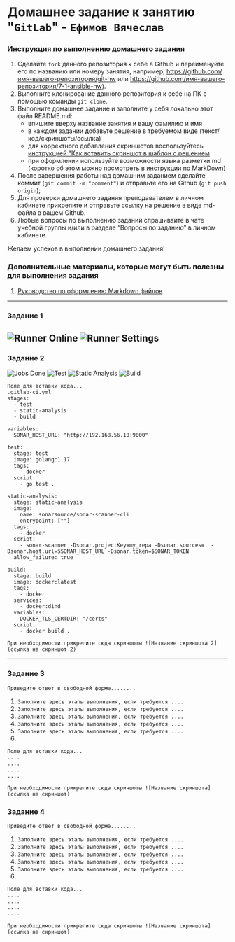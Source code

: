# Домашнее задание к занятию "`GitLab`" - `Ефимов Вячеслав`


### Инструкция по выполнению домашнего задания

   1. Сделайте `fork` данного репозитория к себе в Github и переименуйте его по названию или номеру занятия, например, https://github.com/имя-вашего-репозитория/git-hw или  https://github.com/имя-вашего-репозитория/7-1-ansible-hw).
   2. Выполните клонирование данного репозитория к себе на ПК с помощью команды `git clone`.
   3. Выполните домашнее задание и заполните у себя локально этот файл README.md:
      - впишите вверху название занятия и вашу фамилию и имя
      - в каждом задании добавьте решение в требуемом виде (текст/код/скриншоты/ссылка)
      - для корректного добавления скриншотов воспользуйтесь [инструкцией "Как вставить скриншот в шаблон с решением](https://github.com/netology-code/sys-pattern-homework/blob/main/screen-instruction.md)
      - при оформлении используйте возможности языка разметки md (коротко об этом можно посмотреть в [инструкции  по MarkDown](https://github.com/netology-code/sys-pattern-homework/blob/main/md-instruction.md))
   4. После завершения работы над домашним заданием сделайте коммит (`git commit -m "comment"`) и отправьте его на Github (`git push origin`);
   5. Для проверки домашнего задания преподавателем в личном кабинете прикрепите и отправьте ссылку на решение в виде md-файла в вашем Github.
   6. Любые вопросы по выполнению заданий спрашивайте в чате учебной группы и/или в разделе “Вопросы по заданию” в личном кабинете.
   
Желаем успехов в выполнении домашнего задания!
   
### Дополнительные материалы, которые могут быть полезны для выполнения задания

1. [Руководство по оформлению Markdown файлов](https://gist.github.com/Jekins/2bf2d0638163f1294637#Code)

---

### Задание 1

![Runner Online](https://github.com/IthnHuitn/GitLab-HW/blob/main/RunnerOnline.png) 
![Runner Settings](https://github.com/IthnHuitn/GitLab-HW/blob/main/RunnerSettings.png)
---

### Задание 2

![Jobs Done](https://github.com/IthnHuitn/GitLab-HW/blob/main/jobs_succesfull.png) 
![Test](https://github.com/IthnHuitn/GitLab-HW/blob/main/2test.png)
![Static Analysis](https://github.com/IthnHuitn/GitLab-HW/blob/main/2static-analysis.png) 
![Build](https://github.com/IthnHuitn/GitLab-HW/blob/main/2build.png)
```
Поле для вставки кода...
.gitlab-ci.yml
stages:
  - test
  - static-analysis
  - build

variables:
  SONAR_HOST_URL: "http://192.168.56.10:9000"

test:
  stage: test
  image: golang:1.17
  tags:
    - docker
  script: 
    - go test .

static-analysis:
  stage: static-analysis
  image:
    name: sonarsource/sonar-scanner-cli
    entrypoint: [""]
  tags:
    - docker
  script:
    - sonar-scanner -Dsonar.projectKey=my_repa -Dsonar.sources=. -Dsonar.host.url=$SONAR_HOST_URL -Dsonar.token=$SONAR_TOKEN
  allow_failure: true

build:
  stage: build
  image: docker:latest
  tags:
    - docker
  services:
    - docker:dind
  variables:
    DOCKER_TLS_CERTDIR: "/certs"
  script:
    - docker build .
```

`При необходимости прикрепитe сюда скриншоты
![Название скриншота 2](ссылка на скриншот 2)`


---

### Задание 3

`Приведите ответ в свободной форме........`

1. `Заполните здесь этапы выполнения, если требуется ....`
2. `Заполните здесь этапы выполнения, если требуется ....`
3. `Заполните здесь этапы выполнения, если требуется ....`
4. `Заполните здесь этапы выполнения, если требуется ....`
5. `Заполните здесь этапы выполнения, если требуется ....`
6. 

```
Поле для вставки кода...
....
....
....
....
```

`При необходимости прикрепитe сюда скриншоты
![Название скриншота](ссылка на скриншот)`

### Задание 4

`Приведите ответ в свободной форме........`

1. `Заполните здесь этапы выполнения, если требуется ....`
2. `Заполните здесь этапы выполнения, если требуется ....`
3. `Заполните здесь этапы выполнения, если требуется ....`
4. `Заполните здесь этапы выполнения, если требуется ....`
5. `Заполните здесь этапы выполнения, если требуется ....`
6. 

```
Поле для вставки кода...
....
....
....
....
```

`При необходимости прикрепитe сюда скриншоты
![Название скриншота](ссылка на скриншот)`
